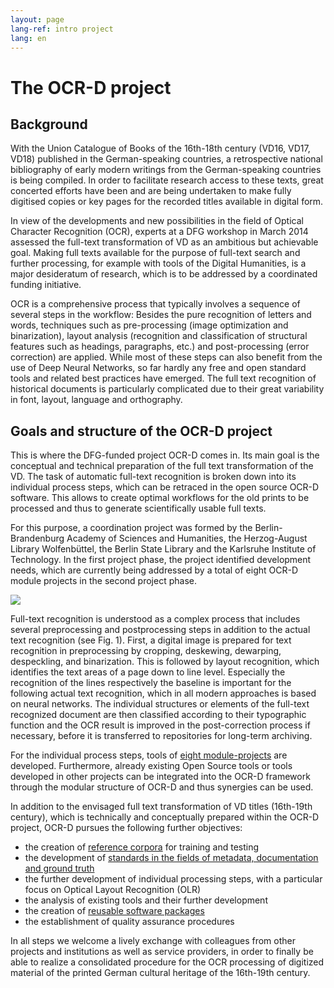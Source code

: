 ```yaml
---
layout: page
lang-ref: intro project
lang: en
---
```


# The OCR-D project
## Background
With the Union Catalogue of Books of the 16th-18th century (VD16, VD17, VD18) published in the German-speaking countries, a retrospective national bibliography of early modern writings from the German-speaking countries is being compiled. In order to facilitate research access to these texts, great concerted efforts have been and are being undertaken to make fully digitised copies or key pages for the recorded titles available in digital form.

In view of the developments and new possibilities in the field of Optical Character Recognition (OCR), experts at a DFG workshop in March 2014 assessed the full-text transformation of VD as an ambitious but achievable goal. Making full texts available for the purpose of full-text search and further processing, for example with tools of the Digital Humanities, is a major desideratum of research, which is to be addressed by a coordinated funding initiative.

OCR is a comprehensive process that typically involves a sequence of several steps in the workflow: Besides the pure recognition of letters and words, techniques such as pre-processing (image optimization and binarization), layout analysis (recognition and classification of structural features such as headings, paragraphs, etc.) and post-processing (error correction) are applied. While most of these steps can also benefit from the use of Deep Neural Networks, so far hardly any free and open standard tools and related best practices have emerged. The full text recognition of historical documents is particularly complicated due to their great variability in font, layout, language and orthography.

## Goals and structure of the OCR-D project
This is where the DFG-funded project OCR-D comes in. Its main goal is the conceptual and technical preparation of the full text transformation of the VD. The task of automatic full-text recognition is broken down into its individual process steps, which can be retraced in the open source OCR-D software. This allows to create optimal workflows for the old prints to be processed and thus to generate scientifically usable full texts.

For this purpose, a coordination project was formed by the Berlin-Brandenburg Academy of Sciences and Humanities, the Herzog-August Library Wolfenbüttel, the Berlin State Library and the Karlsruhe Institute of Technology. In the first project phase, the project identified development needs, which are currently being addressed by a total of eight OCR-D module projects in the second project phase.

![](/assets/Funktionsmodell.png)

Full-text recognition is understood as a complex process that includes several preprocessing and postprocessing steps in addition to the actual text recognition (see Fig. 1). First, a digital image is prepared for text recognition in preprocessing by cropping, deskewing, dewarping, despeckling, and binarization. This is followed by layout recognition, which identifies the text areas of a page down to line level. Especially the recognition of the lines respectively the baseline is important for the following actual text recognition, which in all modern approaches is based on neural networks. The individual structures or elements of the full-text recognized document are then classified according to their typographic function and the OCR result is improved in the post-correction process if necessary, before it is transferred to repositories for long-term archiving.

For the individual process steps, tools of [eight module-projects](module-projects) are developed. Furthermore, already existing Open Source tools or tools developed in other projects can be integrated into the OCR-D framework through the modular structure of OCR-D and thus synergies can be used.

In addition to the envisaged full text transformation of VD titles (16th-19th century), which is technically and conceptually prepared within the OCR-D project, OCR-D pursues the following further objectives:
* the creation of [reference corpora](data) for training and testing
* the development of [standards in the fields of metadata, documentation and ground truth](spec)
* the further development of individual processing steps, with a particular focus on Optical Layout Recognition (OLR)
* the analysis of existing tools and their further development
* the creation of [reusable software packages](http://www.github.com/ocr-d)
* the establishment of quality assurance procedures

In all steps we welcome a lively exchange with colleagues from other projects and institutions as well as service providers, in order to finally be able to realize a consolidated procedure for the OCR processing of digitized material of the printed German cultural heritage of the 16th-19th century. 
